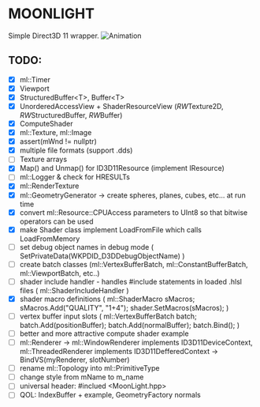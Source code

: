 # MOONLIGHT
Simple Direct3D 11 wrapper.
![Animation](https://i.imgur.com/N59IGah.gif)

## TODO:
- [x] ml::Timer
- [x] Viewport
- [x] StructuredBuffer<T\>, Buffer<T\>
- [x] UnorderedAccessView + ShaderResourceView (*RW*Texture2D, *RW*StructuredBuffer, *RW*Buffer)
- [x] ComputeShader
- [x] ml\::Texture, ml::Image
- [x] assert(mWnd != nullptr)
- [x] multiple file formats (support .dds)
- [ ] Texture arrays
- [x] Map() and Unmap() for ID3D11Resource (implement IResource)
- [ ] ml::Logger & check for HRESULTs
- [x] ml::RenderTexture
- [x] ml::GeometryGenerator -> create spheres, planes, cubes, etc... at run time
- [x] convert ml\::Resource::CPUAccess parameters to UInt8 so that bitwise operators can be used
- [x] make Shader class implement LoadFromFile which calls LoadFromMemory
- [ ] set debug object names in debug mode ( SetPrivateData(WKPDID_D3DDebugObjectName) )
- [ ] create batch classes (ml\::VertexBufferBatch, ml\::ConstantBufferBatch, ml\::ViewportBatch, etc..)
- [ ] shader include handler - handles #include statements in loaded .hlsl files ( ml::ShaderIncludeHandler )
- [x] shader macro definitions ( ml::ShaderMacro sMacros; sMacros.Add("QUALITY", "1+4"); shader.SetMacros(sMacros); )
- [ ] vertex buffer input slots ( ml::VertexBufferBatch batch; batch.Add(positionBuffer); batch.Add(normalBuffer); batch.Bind(); )
- [ ] better and more attractive compute shader example
- [ ] ml::Renderer -> ml\::WindowRenderer implements ID3D11DeviceContext, ml\::ThreadedRenderer implements ID3D11DefferedContext -> BindVS(myRenderer, slotNumber)
- [ ] rename ml\::Topology into ml\::PrimitiveType
- [ ] change style from mName to m_name
- [ ] universal header: #inclued <MoonLight.hpp>
- [ ] QOL: IndexBuffer + example, GeometryFactory normals